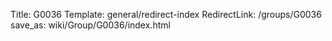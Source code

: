 Title: G0036
Template: general/redirect-index
RedirectLink: /groups/G0036
save_as: wiki/Group/G0036/index.html